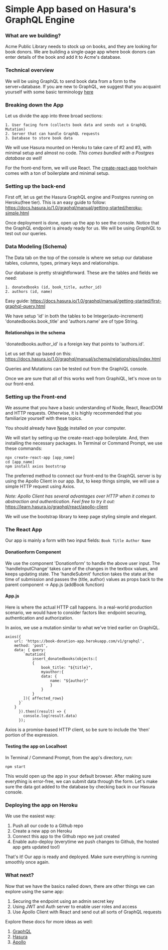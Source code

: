 # Simple App based on Hasura's GraphQL Engine

### What are we building?
Acme Public Library needs to stock up on books, and they are looking for book donors. We are building a single-page app where book donors can enter details of the book and add it to Acme's database.

### Technical overview
We will be using GraphQL to send book data from a form to the server+database. If you are new to GraphQL, we suggest that you acquaint yourself with some basic terminology [here](https://learn.hasura.io/graphql/react/intro-to-graphql)

### Breaking down the App
Let us divide the app into three broad sections:

    1. User facing form (collects book data and sends out a GraphQL Mutation)
    2. Server that can handle GraphQL requests
    3. Database to store book data
    
We will use Hasura mounted on Heroku to take care of #2 and #3, with minimal setup and almost no code. *This comes bundled with a Postgres database as well!*

For the front-end form, we will use React. The [create-react-app](https://github.com/facebook/create-react-app) toolchain comes with a ton of boilerplate and minimal setup.

### Setting up the back-end
First off, let us get the Hasura GraphQL engine and Postgres running on Heroku(free tier). This is an easy guide to follow: https://docs.hasura.io/1.0/graphql/manual/getting-started/heroku-simple.html 

Once deployment is done, open up the app to see the console. 
Notice that the GraphQL endpoint is already ready for us. We will be using *GraphiQL* to test out our queries.

### Data Modeling (Schema)
The Data tab on the top of the console is where we setup our database tables, columns, types, primary keys and relationships.

Our database is pretty straightforward. These are the tables and fields we need:

    1. donatedbooks (id, book_title, author_id)
    2. authors (id, name)

Easy guide: https://docs.hasura.io/1.0/graphql/manual/getting-started/first-graphql-query.html

We have setup 'id' in both the tables to be Integer(auto-increment)
'donatedbooks.book_title' and 'authors.name' are of type String.

#### Relationships in the schema

'donatedbooks.author_id' is a foreign key that points to 'authors.id'.

Let us set that up based on this: https://docs.hasura.io/1.0/graphql/manual/schema/relationships/index.html

Queries and Mutations can be tested out from the GraphiQL console.

Once we are sure that all of this works well from GraphiQL, let's move on to our front-end.

### Setting up the Front-end

We assume that you have a basic understanding of Node, React, ReactDOM and HTTP requests. Otherwise, it is highly recommended that you familiarize yourself with these topics.

You should already have [Node](https://nodejs.org/en/) installed on your computer.

We will start by setting up the create-react-app boilerplate. And, then installing the necessary packages. In Terminal or Command Prompt, we use these commands:
```
npx create-react-app [app_name]
cd [app_name]
npm install axios bootstrap
```

The preferred method to connect our front-end to the GraphQL server is by using the Apollo Client in our app. But, to keep things simple, we will use a simple HTTP request using Axios.

*Note: Apollo Client has several advantages over HTTP when it comes to abstraction and authentication. Feel free to try it out:* 
https://learn.hasura.io/graphql/react/apollo-client

We will use the bootstrap library to keep page styling simple and elegant.

### The React App
Our app is mainly a form with two input fields:
    ```Book Title
    Author Name ```

#### Donationform Component
We use the component 'Donationform' to handle the above user input. The 'handleInputChange' takes care of the changes in the textbox values, and keeps updating state. The 'handleSubmit' function takes the state at the time of submission and passes the (title, author) values as props back to the parent component -> App.js (addBook function)

#### App.js
Here is where the actual HTTP call happens. In a real-world production scenario, we would have to consider factors like: endpoint securing, authentication and authorization. 

In axios, we use a mutation similar to what we've tried earlier on GraphiQL.
```
axios({                                                        
    url: 'https://book-donation-app.herokuapp.com/v1/graphql', 
    method: 'post',
    data: { query:
        `mutation{
            insert_donatedbooks(objects:[
            {
                book_title: "${title}",
                myauthor:{
                data: {
                    name: "${author}"
                    }
                }
            }
        ]){ affected_rows}
      }`
    }
      }).then((result) => {
        console.log(result.data)
      });

```

Axios is a promise-based HTTP client, so be sure to include the 'then' portion of the expression.

#### Testing the app on Localhost

In Terminal / Command Prompt, from the app's directory, run:

`npm start`

This would open up the app in your default browser. After making sure everything is error-free, we can submit data through the form. Let's make sure the data got added to the database by checking back in our Hasura console.

### Deploying the app on Heroku

We use the easiest way: 

1. Push all our code to a Github repo
2. Create a new app on Heroku
3. Connect this app to the Github repo we just created
4. Enable auto-deploy (everytime we push changes to Github, the hosted app gets updated too!)

That's it! Our app is ready and deployed. Make sure everything is running smoothly once again.

### What next?

Now that we have the basics nailed down, there are other things we can explore using the same app:

1. Securing the endpoint using an admin secret key
2. Using JWT and Auth server to enable user roles and access
3. Use Apollo Client with React and send out all sorts of GraphQL requests

Explore these docs for more ideas as well:
1. [GraphQL](https://graphql.github.io/graphql-spec/June2018/)
2. [Hasura](https://docs.hasura.io/1.0/graphql/manual/index.html)
3. [Apollo](https://www.apollographql.com/docs/)